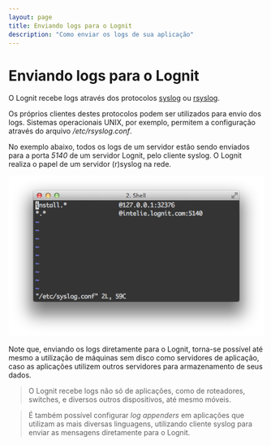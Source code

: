 ```yaml
---
layout: page
title: Enviando logs para o Lognit
description: "Como enviar os logs de sua aplicação"
---
```


# Enviando logs para o Lognit

O Lognit recebe logs através dos protocolos [syslog](http://en.wikipedia.org/wiki/Syslog) ou [rsyslog](http://www.rsyslog.com/doc/manual.html).

Os próprios clientes destes protocolos podem ser utilizados para envio dos logs. Sistemas operacionais UNIX, por exemplo, permitem a configuração através do arquivo */etc/rsyslog.conf*.

No exemplo abaixo, todos os logs de um servidor estão sendo enviados para a porta *5140* de um servidor Lognit, pelo cliente syslog. O Lognit realiza o papel de um servidor (r)syslog na rede.

![Configurando o syslog](/public/assets/syslog_conf.png "Configurando o syslog")

Note que, enviando os logs diretamente para o Lognit, torna-se possível até mesmo a utilização de máquinas sem disco como servidores de aplicação, caso as aplicações utilizem outros servidores para armazenamento de seus dados.

> O Lognit recebe logs não só de aplicações, como de roteadores, switches, e diversos outros dispositivos, até mesmo móveis.

> É também possível configurar *log appenders* em aplicações que utilizam as mais diversas linguagens, utilizando cliente syslog para enviar as mensagens diretamente para o Lognit.